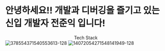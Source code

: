 # 안녕하세요!! 개발과 디버깅을 즐기고 있는 신입 개발자 전준익 입니다!

<center>Tech Stack</center>
<img src="https://i.ibb.co/xFZnGR6/378554371540553613-128.png" alt="378554371540553613-128" border="0"> 
<img src="https://i.ibb.co/GJY13Xv/14072054271548141949-128.png" alt="14072054271548141949-128" border="0">
